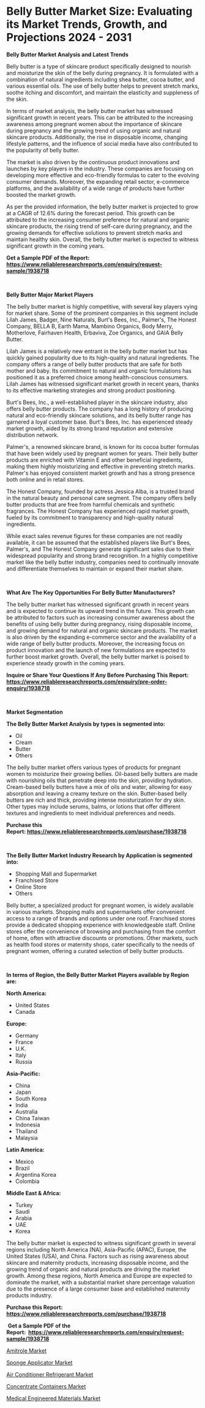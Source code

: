 <p><h1>Belly Butter Market Size: Evaluating its Market Trends, Growth, and Projections 2024 - 2031</h1></p><p><strong>Belly Butter Market Analysis and Latest Trends</strong></p>
<p><p>Belly butter is a type of skincare product specifically designed to nourish and moisturize the skin of the belly during pregnancy. It is formulated with a combination of natural ingredients including shea butter, cocoa butter, and various essential oils. The use of belly butter helps to prevent stretch marks, soothe itching and discomfort, and maintain the elasticity and suppleness of the skin.</p><p>In terms of market analysis, the belly butter market has witnessed significant growth in recent years. This can be attributed to the increasing awareness among pregnant women about the importance of skincare during pregnancy and the growing trend of using organic and natural skincare products. Additionally, the rise in disposable income, changing lifestyle patterns, and the influence of social media have also contributed to the popularity of belly butter.</p><p>The market is also driven by the continuous product innovations and launches by key players in the industry. These companies are focusing on developing more effective and eco-friendly formulas to cater to the evolving consumer demands. Moreover, the expanding retail sector, e-commerce platforms, and the availability of a wide range of products have further boosted the market growth.</p><p>As per the provided information, the belly butter market is projected to grow at a CAGR of 12.6% during the forecast period. This growth can be attributed to the increasing consumer preference for natural and organic skincare products, the rising trend of self-care during pregnancy, and the growing demands for effective solutions to prevent stretch marks and maintain healthy skin. Overall, the belly butter market is expected to witness significant growth in the coming years.</p></p>
<p><strong>Get a Sample PDF of the Report:&nbsp; <a href="https://www.reliableresearchreports.com/enquiry/request-sample/1938718">https://www.reliableresearchreports.com/enquiry/request-sample/1938718</a></strong></p>
<p>&nbsp;</p>
<p><strong>Belly Butter Major Market Players</strong></p>
<p><p>The belly butter market is highly competitive, with several key players vying for market share. Some of the prominent companies in this segment include Lilah James, Badger, Nine Naturals, Burt's Bees, Inc., Palmer's, The Honest Company, BELLA B, Earth Mama, Mambino Organics, Body Merry, Motherlove, Fairhaven Health, Erbaviva, Zoe Organics, and GAIA Belly Butter.</p><p>Lilah James is a relatively new entrant in the belly butter market but has quickly gained popularity due to its high-quality and natural ingredients. The company offers a range of belly butter products that are safe for both mother and baby. Its commitment to natural and organic formulations has positioned it as a preferred choice among health-conscious consumers. Lilah James has witnessed significant market growth in recent years, thanks to its effective marketing strategies and strong product positioning.</p><p>Burt's Bees, Inc., a well-established player in the skincare industry, also offers belly butter products. The company has a long history of producing natural and eco-friendly skincare solutions, and its belly butter range has garnered a loyal customer base. Burt's Bees, Inc. has experienced steady market growth, aided by its strong brand reputation and extensive distribution network.</p><p>Palmer's, a renowned skincare brand, is known for its cocoa butter formulas that have been widely used by pregnant women for years. Their belly butter products are enriched with Vitamin E and other beneficial ingredients, making them highly moisturizing and effective in preventing stretch marks. Palmer's has enjoyed consistent market growth and has a strong presence both online and in retail stores.</p><p>The Honest Company, founded by actress Jessica Alba, is a trusted brand in the natural beauty and personal care segment. The company offers belly butter products that are free from harmful chemicals and synthetic fragrances. The Honest Company has experienced rapid market growth, fueled by its commitment to transparency and high-quality natural ingredients.</p><p>While exact sales revenue figures for these companies are not readily available, it can be assumed that the established players like Burt's Bees, Palmer's, and The Honest Company generate significant sales due to their widespread popularity and strong brand recognition. In a highly competitive market like the belly butter industry, companies need to continually innovate and differentiate themselves to maintain or expand their market share.</p></p>
<p>&nbsp;</p>
<p><strong>What Are The Key Opportunities For Belly Butter Manufacturers?</strong></p>
<p><p>The belly butter market has witnessed significant growth in recent years and is expected to continue its upward trend in the future. This growth can be attributed to factors such as increasing consumer awareness about the benefits of using belly butter during pregnancy, rising disposable income, and growing demand for natural and organic skincare products. The market is also driven by the expanding e-commerce sector and the availability of a wide range of belly butter products. Moreover, the increasing focus on product innovation and the launch of new formulations are expected to further boost market growth. Overall, the belly butter market is poised to experience steady growth in the coming years.</p></p>
<p><strong>Inquire or Share Your Questions If Any Before Purchasing This Report: <a href="https://www.reliableresearchreports.com/enquiry/pre-order-enquiry/1938718">https://www.reliableresearchreports.com/enquiry/pre-order-enquiry/1938718</a></strong></p>
<p>&nbsp;</p>
<p><strong>Market Segmentation</strong></p>
<p><strong>The Belly Butter Market Analysis by types is segmented into:</strong></p>
<p><ul><li>Oil</li><li>Cream</li><li>Butter</li><li>Others</li></ul></p>
<p><p>The belly butter market offers various types of products for pregnant women to moisturize their growing bellies. Oil-based belly butters are made with nourishing oils that penetrate deep into the skin, providing hydration. Cream-based belly butters have a mix of oils and water, allowing for easy absorption and leaving a creamy texture on the skin. Butter-based belly butters are rich and thick, providing intense moisturization for dry skin. Other types may include serums, balms, or lotions that offer different textures and ingredients to meet individual preferences and needs.</p></p>
<p><strong>Purchase this Report:&nbsp;<a href="https://www.reliableresearchreports.com/purchase/1938718">https://www.reliableresearchreports.com/purchase/1938718</a></strong></p>
<p>&nbsp;</p>
<p><strong>The Belly Butter Market Industry Research by Application is segmented into:</strong></p>
<p><ul><li>Shopping Mall and Supermarket</li><li>Franchised Store</li><li>Online Store</li><li>Others</li></ul></p>
<p><p>Belly butter, a specialized product for pregnant women, is widely available in various markets. Shopping malls and supermarkets offer convenient access to a range of brands and options under one roof. Franchised stores provide a dedicated shopping experience with knowledgeable staff. Online stores offer the convenience of browsing and purchasing from the comfort of home, often with attractive discounts or promotions. Other markets, such as health food stores or maternity shops, cater specifically to the needs of pregnant women, offering a curated selection of belly butter products.</p></p>
<p>&nbsp;</p>
<p><strong>In terms of Region, the Belly Butter Market Players available by Region are:</strong></p>
<p>
    <p> <strong> North America: </strong>
        <ul>
            <li>United States</li>
            <li>Canada</li>
        </ul>
        </p> 
    <p> <strong> Europe: </strong>
        <ul>
            <li>Germany</li>
            <li>France</li>
            <li>U.K.</li>
            <li>Italy</li>
            <li>Russia</li>
        </ul>
        </p> 
    <p> <strong> Asia-Pacific: </strong>
        <ul>
            <li>China</li>
            <li>Japan</li>
            <li>South Korea</li>
            <li>India</li>
            <li>Australia</li>
            <li>China Taiwan</li>
            <li>Indonesia</li>
            <li>Thailand</li>
            <li>Malaysia</li>
        </ul>
        </p> 
    <p> <strong> Latin America: </strong>
        <ul>
            <li>Mexico</li>
            <li>Brazil</li>
            <li>Argentina Korea</li>
            <li>Colombia</li>
        </ul>
        </p> 
    <p> <strong> Middle East & Africa: </strong>
        <ul>
            <li>Turkey</li>
            <li>Saudi</li>
            <li>Arabia</li>
            <li>UAE</li>
            <li>Korea</li>
        </ul>
    </p>
    </p>
<p><p>The belly butter market is expected to witness significant growth in several regions including North America (NA), Asia-Pacific (APAC), Europe, the United States (USA), and China. Factors such as rising awareness about skincare and maternity products, increasing disposable income, and the growing trend of organic and natural products are driving the market growth. Among these regions, North America and Europe are expected to dominate the market, with a substantial market share percentage valuation due to the presence of a large consumer base and established maternity products industry.</p></p>
<p><strong>Purchase this Report: <a href="https://www.reliableresearchreports.com/purchase/1938718">https://www.reliableresearchreports.com/purchase/1938718</a></strong></p>
<p>&nbsp;<strong>Get a Sample PDF of the Report:&nbsp;&nbsp;<a href="https://www.reliableresearchreports.com/enquiry/request-sample/1938718">https://www.reliableresearchreports.com/enquiry/request-sample/1938718</a></strong></p>
<p><strong></strong></p>
<p><p><a href="https://www.linkedin.com/pulse/amitrole-market-research-report-unlocks-analysis-financial-apgyf/">Amitrole Market</a></p><p><a href="https://github.com/provorikovar/Market-Research-Report-List-2/blob/main/sponge-applicator-market.md">Sponge Applicator Market</a></p><p><a href="https://www.linkedin.com/pulse/air-conditioner-refrigerant-market-share-amp-new-trends-7cyrf/">Air Conditioner Refrigerant Market</a></p><p><a href="https://github.com/kipkeeva/Market-Research-Report-List-2/blob/main/concentrate-containers-market.md">Concentrate Containers Market</a></p><p><a href="https://www.linkedin.com/pulse/medical-engineered-materials-market-size-share-global-emm7c/">Medical Engineered Materials Market</a></p></p>